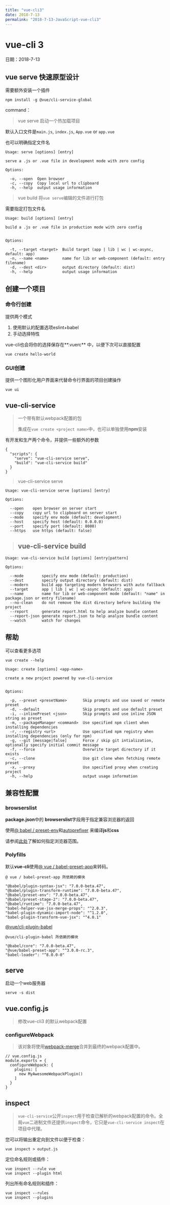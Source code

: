 ```yaml
---
title: "vue-cli3"
date: 2018-7-13
permalink: "2018-7-13-JavaScript-vue-cli3"
---
```


# vue-cli 3

日期：2018-7-13

## vue serve 快速原型设计

需要额外安装一个插件

```
npm install -g @vue/cli-service-global
```

command：

> vue serve	启动一个热加载项目

默认入口文件是`main.js`, `index.js`, `App.vue` or `app.vue` 

也可以明确指定文件名

```
Usage: serve [options] [entry]

serve a .js or .vue file in development mode with zero config

Options:

  -o, --open  Open browser
  -c, --copy  Copy local url to clipboard
  -h, --help  output usage information
```

> vue build 将`vue serve`编辑的文件进行打包

需要指定打包文件名

```
Usage: build [options] [entry]

build a .js or .vue file in production mode with zero config


Options:

  -t, --target <target>  Build target (app | lib | wc | wc-async, default: app)
  -n, --name <name>      name for lib or web-component (default: entry filename)
  -d, --dest <dir>       output directory (default: dist)
  -h, --help             output usage information
```



## 创建一个项目

### 命令行创建

提供两个模式

1. 使用默认的配置选项eslint+babel
2. 手动选择特性

vue-cli也会将你的选择保存在**.vuerc** 中，以便下次可以直接配置

```
vue create hello-world
```

### GUI创建

提供一个图形化用户界面来代替命令行界面的项目创建操作

```
vue ui
```



## vue-cli-service 

> 一个带有默认webpack配置的包
>
> 集成在`vue create <project name>`中，也可以单独使用**npm**安装

有开发和生产两个命令，并提供一些额外的参数

```
{
  "scripts": {
    "serve": "vue-cli-service serve",
    "build": "vue-cli-service build"
  }
}
```

> vue-cli-service serve

```
Usage: vue-cli-service serve [options] [entry]

Options:

  --open    open browser on server start
  --copy    copy url to clipboard on server start
  --mode    specify env mode (default: development)
  --host    specify host (default: 0.0.0.0)
  --port    specify port (default: 8080)
  --https   use https (default: false)
```

> ## vue-cli-service build

```
Usage: vue-cli-service build [options] [entry|pattern]

Options:

  --mode        specify env mode (default: production)
  --dest        specify output directory (default: dist)
  --modern      build app targeting modern browsers with auto fallback
  --target      app | lib | wc | wc-async (default: app)
  --name        name for lib or web-component mode (default: "name" in package.json or entry filename)
  --no-clean    do not remove the dist directory before building the project
  --report      generate report.html to help analyze bundle content
  --report-json generate report.json to help analyze bundle content
  --watch       watch for changes
```



## 帮助

可以查看更多选项

```
vue create --help
```

```
Usage: create [options] <app-name>

create a new project powered by vue-cli-service


Options:

  -p, --preset <presetName>       Skip prompts and use saved or remote preset
  -d, --default                   Skip prompts and use default preset
  -i, --inlinePreset <json>       Skip prompts and use inline JSON string as preset
  -m, --packageManager <command>  Use specified npm client when installing dependencies
  -r, --registry <url>            Use specified npm registry when installing dependencies (only for npm)
  -g, --git [message|false]       Force / skip git intialization, optionally specify initial commit message
  -f, --force                     Overwrite target directory if it exists
  -c, --clone                     Use git clone when fetching remote preset
  -x, --proxy                     Use specified proxy when creating project
  -h, --help                      output usage information
```



## 兼容性配置

### browserslist

**package.json**中的 **browserslist**字段用于指定兼容浏览器的返回

使用[@ babel / preset-env](https://new.babeljs.io/docs/en/next/babel-preset-env.html)和[autoprefixer](https://github.com/postcss/autoprefixer) 来编译**js**和**css**

请参阅[此处](https://github.com/ai/browserslist)了解如何指定浏览器范围。



### Polyfills

默认**vue-cli**使用[@ vue / babel-preset-app](https://new.babeljs.io/docs/en/next/babel-preset-env.html)来转码。

```
@ vue / babel-preset-app 所依赖的模块

"@babel/plugin-syntax-jsx": "7.0.0-beta.47",
"@babel/plugin-transform-runtime": "7.0.0-beta.47",
"@babel/preset-env": "7.0.0-beta.47",
"@babel/preset-stage-2": "7.0.0-beta.47",
"@babel/runtime": "7.0.0-beta.47",
"babel-helper-vue-jsx-merge-props": "^2.0.3",
"babel-plugin-dynamic-import-node": "^1.2.0",
"babel-plugin-transform-vue-jsx": "^4.0.1"
```



 [@vue/cli-plugin-babel](https://www.npmjs.com/package/@vue/cli-plugin-babel)

```
@vue/cli-plugin-babel 所依赖的模块

"@babel/core": "7.0.0-beta.47",
"@vue/babel-preset-app": "^3.0.0-rc.3",
"babel-loader": "^8.0.0-0"
```



## serve

启动一个web服务器

```
serve -s dist
```



## vue.config.js

> 修改vue-cli3 的默认webpack配置

### configureWebpack 

> 该对象将使用[webpack-merge](https://github.com/survivejs/webpack-merge)合并到最终的webpack配置中。 

```
// vue.config.js
module.exports = {
  configureWebpack: {
    plugins: [
      new MyAwesomeWebpackPlugin()
    ]
  }
}
```



## inspect

> `vue-cli-service`公开`inspect`用于检查已解析的webpack配置的命令。全局`vue`二进制文件还提供`inspect`命令，它只是`vue-cli-service inspect`在项目中代理。 

您可以将输出重定向到文件以便于检查： 

```
vue inspect > output.js
```

定位命名规则或插件： 

```
vue inspect --rule vue
vue inspect --plugin html
```

列出所有命名规则和插件： 

```
vue inspect --rules
vue inspect --plugins
```













